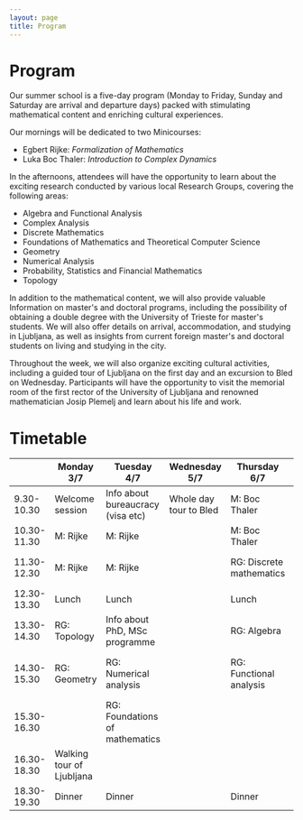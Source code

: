 ```yaml
---
layout: page
title: Program
---
```


# Program

Our summer school is a five-day program (Monday to Friday, Sunday and Saturday are arrival and departure days) packed with stimulating mathematical content and enriching cultural experiences.

Our mornings will be dedicated to two <span class="minicourse">Minicourses</span>:
- Egbert Rijke: *Formalization of Mathematics*
- Luka Boc Thaler: *Introduction to Complex Dynamics*

In the afternoons, attendees will have the opportunity to learn about the exciting research conducted by various local Research Groups, covering the following areas:
- Algebra and Functional Analysis
- Complex Analysis
- Discrete Mathematics
- Foundations of Mathematics and Theoretical Computer Science
- Geometry
- Numerical Analysis
- Probability, Statistics and Financial Mathematics
- Topology

In addition to the mathematical content, we will also provide valuable Information on master's and doctoral programs, including the possibility of obtaining a double degree with the University of Trieste for master's students. We will also offer details on arrival, accommodation, and studying in Ljubljana, as well as insights from current foreign master's and doctoral students on living and studying in the city.

Throughout the week, we will also organize exciting cultural activities, including a guided tour of Ljubljana on the first day and an excursion to Bled on Wednesday. Participants will have the opportunity to visit the memorial room of the first rector of the University of Ljubljana and renowned mathematician Josip Plemelj and learn about his life and work.

# Timetable

<table class="timetable">
  <thead>
    <tr>
      <th>&nbsp;</th>
      <th>Monday 3/7</th>
      <th>Tuesday 4/7</th>
      <th>Wednesday 5/7</th>
      <th>Thursday 6/7</th>
      <th>Friday 7/7</th>
    </tr>
  </thead>
  <tbody>
    <tr>
      <td>9.30-10.30</td>
      <td>Welcome session</td>
      <td class="info">Info about bureaucracy (visa etc)</td>
      <td>Whole day tour to Bled</td>
      <td class="minicourse">M:         Boc Thaler</td>
      <td class="minicourse">M:         Boc Thaler</td>
    </tr>
    <tr>
      <td>10.30-11.30</td>
      <td class="minicourse">M:         Rijke</td>
      <td class="minicourse">M:         Rijke</td>
      <td>&nbsp;</td>
      <td class="minicourse">M:         Boc Thaler</td>
      <td class="minicourse">M:         Boc Thaler</td>
    </tr>
    <tr>
      <td>11.30-12.30</td>
      <td class="minicourse">M:         Rijke</td>
      <td class="minicourse">M:         Rijke</td>
      <td>&nbsp;</td>
      <td class="researchgroup">RG:             Discrete mathematics</td>
      <td class="info">Talk with international students</td>
    </tr>
    <tr>
      <td>12.30-13.30</td>
      <td>Lunch</td>
      <td>Lunch</td>
      <td>&nbsp;</td>
      <td>Lunch</td>
      <td>Lunch</td>
    </tr>
    <tr>
      <td>13.30-14.30</td>
      <td class="researchgroup">RG:             Topology</td>
      <td class="info">Info about PhD, MSc programme</td>
      <td>&nbsp;</td>
      <td class="researchgroup">RG:             Algebra</td>
      <td class="researchgroup">RG:             Complex analysis</td>
    </tr>
    <tr>
      <td>14.30-15.30</td>
      <td class="researchgroup">RG:             Geometry</td>
      <td class="researchgroup">RG:             Numerical analysis</td>
      <td>&nbsp;</td>
      <td class="researchgroup">RG:             Functional analysis</td>
      <td class="researchgroup">RG:             Probability and statistics</td>
    </tr>
    <tr>
      <td>15.30-16.30</td>
      <td>&nbsp;</td>
      <td class="researchgroup">RG:             Foundations of mathematics</td>
      <td>&nbsp;</td>
      <td>&nbsp;</td>
      <td>Goodbye session</td>
    </tr>
    <tr>
      <td>16.30-18.30</td>
      <td>Walking tour of Ljubljana</td>
      <td>&nbsp;</td>
      <td>&nbsp;</td>
      <td>&nbsp;</td>
      <td>&nbsp;</td>
    </tr>
    <tr>
      <td>18.30-19.30</td>
      <td>Dinner</td>
      <td>Dinner</td>
      <td>&nbsp;</td>
      <td>Dinner</td>
      <td>Dinner</td>
    </tr>
  </tbody>
</table>
